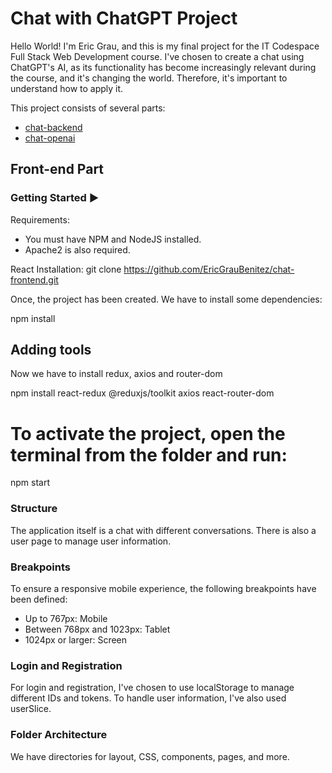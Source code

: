 # Chat with ChatGPT Project

Hello World! I'm Eric Grau, and this is my final project for the IT Codespace Full Stack Web Development course. I've chosen to create a chat using ChatGPT's AI, as its functionality has become increasingly relevant during the course, and it's changing the world. Therefore, it's important to understand how to apply it.

This project consists of several parts:

- [chat-backend](https://github.com/EricGrauBenitez/chat-backend.git)
- [chat-openai](https://github.com/EricGrauBenitez/chat-openai.git)

## Front-end Part

### Getting Started ▶️

Requirements:
- You must have NPM and NodeJS installed.
- Apache2 is also required.

React Installation:
git clone https://github.com/EricGrauBenitez/chat-frontend.git

Once, the project has been created. We have to install some dependencies:

npm install

## Adding tools
Now we have to install redux, axios and router-dom

npm install react-redux @reduxjs/toolkit axios react-router-dom

# To activate the project, open the terminal from the folder and run:

npm start


### Structure

The application itself is a chat with different conversations. There is also a user page to manage user information.

### Breakpoints

To ensure a responsive mobile experience, the following breakpoints have been defined:

- Up to 767px: Mobile
- Between 768px and 1023px: Tablet
- 1024px or larger: Screen

### Login and Registration

For login and registration, I've chosen to use localStorage to manage different IDs and tokens. To handle user information, I've also used userSlice.

### Folder Architecture

We have directories for layout, CSS, components, pages, and more.

